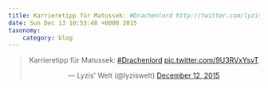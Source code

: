 ```yaml
---
title: Karrieretipp für Matussek: #Drachenlord http://twitter.com/lyziswelt/status/675736892197965825/photo/1
date: Sun Dec 13 10:53:48 +0000 2015
taxonomy:
    category: blog
---
```

<blockquote class="twitter-tweet" align="center" width="350"><p lang="de" dir="ltr">Karrieretipp für Matussek: <a href="https://twitter.com/hashtag/Drachenlord?src=hash">#Drachenlord</a> <a href="http://twitter.com/lyziswelt/status/675736892197965825/photo/1">pic.twitter.com/9U3RVxYsvT</a></p>&mdash; Lyzis&#39; Welt (@lyziswelt) <a href="https://twitter.com/lyziswelt/status/675736892197965825">December 12, 2015</a></blockquote>

